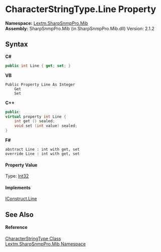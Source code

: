 # CharacterStringType.Line Property 
 

**Namespace:**&nbsp;<a href="N_Lextm_SharpSnmpPro_Mib">Lextm.SharpSnmpPro.Mib</a><br />**Assembly:**&nbsp;SharpSnmpPro.Mib (in SharpSnmpPro.Mib.dll) Version: 2.1.2

## Syntax

**C#**<br />
``` C#
public int Line { get; set; }
```

**VB**<br />
``` VB
Public Property Line As Integer
	Get
	Set
```

**C++**<br />
``` C++
public:
virtual property int Line {
	int get () sealed;
	void set (int value) sealed;
}
```

**F#**<br />
``` F#
abstract Line : int with get, set
override Line : int with get, set
```


#### Property Value
Type: <a href="https://docs.microsoft.com/dotnet/api/system.int32" target="_blank" rel="noopener noreferrer">Int32</a>

#### Implements
<a href="P_Lextm_SharpSnmpPro_Mib_IConstruct_Line">IConstruct.Line</a><br />

## See Also


#### Reference
<a href="T_Lextm_SharpSnmpPro_Mib_CharacterStringType">CharacterStringType Class</a><br /><a href="N_Lextm_SharpSnmpPro_Mib">Lextm.SharpSnmpPro.Mib Namespace</a><br />